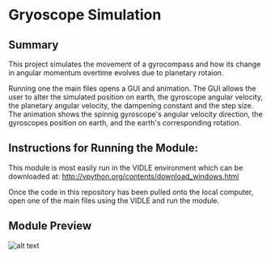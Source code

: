 # Gryoscope Simulation

## Summary

This project simulates the movement of a gyrocompass and how its change in angular momentum overtime evolves due to planetary rotaion. 

Running one the main files opens a GUI and animation. The GUI allows the user to alter the simulated position on earth, the gyroscope angular velocity, the planetary angular velocity, the dampening constant and the step size. The animation shows the spinnig gyroscope's angular velocity direction, the gyroscopes position on earth, and the earth's corresponding rotation. 

## Instructions for Running the Module:

This module is most easily run in the VIDLE environment which can be downloaded at:
http://vpython.org/contents/download_windows.html

Once the code in this repository has been pulled onto the local computer, open one of the main files using the VIDLE and run the module. 

## Module Preview

![alt text](https://raw.githubusercontent.com/basilwong/gyrocompass-sim/master/presentation-files/gyrocompass-pic.PNG)

